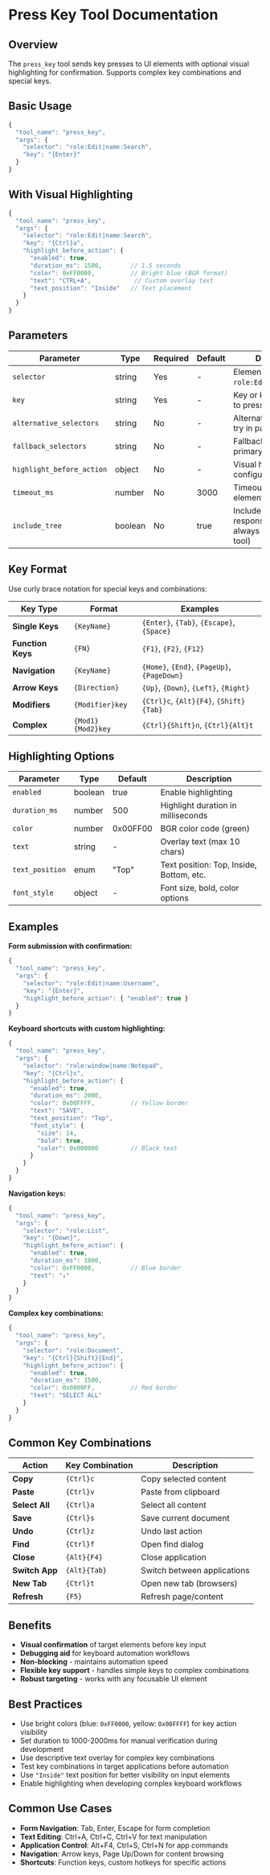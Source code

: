 # Press Key Tool Documentation

## Overview

The `press_key` tool sends key presses to UI elements with optional visual highlighting for confirmation. Supports complex key combinations and special keys.

## Basic Usage

```javascript
{
  "tool_name": "press_key",
  "args": {
    "selector": "role:Edit|name:Search",
    "key": "{Enter}"
  }
}
```

## With Visual Highlighting

```javascript
{
  "tool_name": "press_key",
  "args": {
    "selector": "role:Edit|name:Search",
    "key": "{Ctrl}a",
    "highlight_before_action": {
      "enabled": true,
      "duration_ms": 1500,        // 1.5 seconds
      "color": 0xFF0000,          // Bright blue (BGR format)
      "text": "CTRL+A",            // Custom overlay text
      "text_position": "Inside"   // Text placement
    }
  }
}
```

## Parameters

| Parameter                 | Type    | Required | Default | Description                                                         |
| ------------------------- | ------- | -------- | ------- | ------------------------------------------------------------------- |
| `selector`                | string  | Yes      | -       | Element selector (e.g., `role:Edit\|name:Search`)                   |
| `key`                     | string  | Yes      | -       | Key or key combination to press                                     |
| `alternative_selectors`   | string  | No       | -       | Alternative selectors to try in parallel                            |
| `fallback_selectors`      | string  | No       | -       | Fallback selectors if primary fails                                 |
| `highlight_before_action` | object  | No       | -       | Visual highlighting configuration                                   |
| `timeout_ms`              | number  | No       | 3000    | Timeout for finding element                                         |
| `include_tree`            | boolean | No       | true    | Include UI tree in response (currently always attached by the tool) |

## Key Format

Use curly brace notation for special keys and combinations:

| Key Type          | Format            | Examples                                    |
| ----------------- | ----------------- | ------------------------------------------- |
| **Single Keys**   | `{KeyName}`       | `{Enter}`, `{Tab}`, `{Escape}`, `{Space}`   |
| **Function Keys** | `{FN}`            | `{F1}`, `{F2}`, `{F12}`                     |
| **Navigation**    | `{KeyName}`       | `{Home}`, `{End}`, `{PageUp}`, `{PageDown}` |
| **Arrow Keys**    | `{Direction}`     | `{Up}`, `{Down}`, `{Left}`, `{Right}`       |
| **Modifiers**     | `{Modifier}key`   | `{Ctrl}c`, `{Alt}{F4}`, `{Shift}{Tab}`      |
| **Complex**       | `{Mod1}{Mod2}key` | `{Ctrl}{Shift}n`, `{Ctrl}{Alt}t`            |

## Highlighting Options

| Parameter       | Type    | Default  | Description                              |
| --------------- | ------- | -------- | ---------------------------------------- |
| `enabled`       | boolean | true     | Enable highlighting                      |
| `duration_ms`   | number  | 500      | Highlight duration in milliseconds       |
| `color`         | number  | 0x00FF00 | BGR color code (green)                   |
| `text`          | string  | -        | Overlay text (max 10 chars)              |
| `text_position` | enum    | "Top"    | Text position: Top, Inside, Bottom, etc. |
| `font_style`    | object  | -        | Font size, bold, color options           |

## Examples

**Form submission with confirmation:**

```javascript
{
  "tool_name": "press_key",
  "args": {
    "selector": "role:Edit|name:Username",
    "key": "{Enter}",
    "highlight_before_action": { "enabled": true }
  }
}
```

**Keyboard shortcuts with custom highlighting:**

```javascript
{
  "tool_name": "press_key",
  "args": {
    "selector": "role:window|name:Notepad",
    "key": "{Ctrl}s",
    "highlight_before_action": {
      "enabled": true,
      "duration_ms": 2000,
      "color": 0x00FFFF,          // Yellow border
      "text": "SAVE",
      "text_position": "Top",
      "font_style": {
        "size": 14,
        "bold": true,
        "color": 0x000000         // Black text
      }
    }
  }
}
```

**Navigation keys:**

```javascript
{
  "tool_name": "press_key",
  "args": {
    "selector": "role:List",
    "key": "{Down}",
    "highlight_before_action": {
      "enabled": true,
      "duration_ms": 1000,
      "color": 0xFF0000,          // Blue border
      "text": "↓"
    }
  }
}
```

**Complex key combinations:**

```javascript
{
  "tool_name": "press_key",
  "args": {
    "selector": "role:Document",
    "key": "{Ctrl}{Shift}{End}",
    "highlight_before_action": {
      "enabled": true,
      "duration_ms": 1500,
      "color": 0x0000FF,          // Red border
      "text": "SELECT ALL"
    }
  }
}
```

## Common Key Combinations

| Action         | Key Combination | Description                 |
| -------------- | --------------- | --------------------------- |
| **Copy**       | `{Ctrl}c`       | Copy selected content       |
| **Paste**      | `{Ctrl}v`       | Paste from clipboard        |
| **Select All** | `{Ctrl}a`       | Select all content          |
| **Save**       | `{Ctrl}s`       | Save current document       |
| **Undo**       | `{Ctrl}z`       | Undo last action            |
| **Find**       | `{Ctrl}f`       | Open find dialog            |
| **Close**      | `{Alt}{F4}`     | Close application           |
| **Switch App** | `{Alt}{Tab}`    | Switch between applications |
| **New Tab**    | `{Ctrl}t`       | Open new tab (browsers)     |
| **Refresh**    | `{F5}`          | Refresh page/content        |

## Benefits

- **Visual confirmation** of target elements before key input
- **Debugging aid** for keyboard automation workflows
- **Non-blocking** - maintains automation speed
- **Flexible key support** - handles simple keys to complex combinations
- **Robust targeting** - works with any focusable UI element

## Best Practices

- Use bright colors (blue: `0xFF0000`, yellow: `0x00FFFF`) for key action visibility
- Set duration to 1000-2000ms for manual verification during development
- Use descriptive text overlay for complex key combinations
- Test key combinations in target applications before automation
- Use `"Inside"` text position for better visibility on input elements
- Enable highlighting when developing complex keyboard workflows

## Common Use Cases

- **Form Navigation**: Tab, Enter, Escape for form completion
- **Text Editing**: Ctrl+A, Ctrl+C, Ctrl+V for text manipulation
- **Application Control**: Alt+F4, Ctrl+S, Ctrl+N for app commands
- **Navigation**: Arrow keys, Page Up/Down for content browsing
- **Shortcuts**: Function keys, custom hotkeys for specific actions
